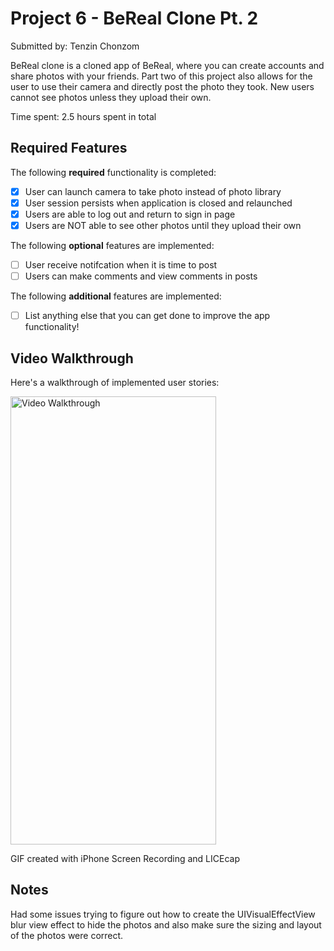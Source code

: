 # Project 6 - BeReal Clone Pt. 2

Submitted by: Tenzin Chonzom

BeReal clone is a cloned app of BeReal, where you can create accounts and share photos with your friends. Part two of this project also allows for the user to use their camera and directly post the photo they took. New users cannot see photos unless they upload their own.

Time spent: 2.5 hours spent in total

## Required Features

The following **required** functionality is completed:

- [X] User can launch camera to take photo instead of photo library
- [X] User session persists when application is closed and relaunched
- [X] Users are able to log out and return to sign in page
- [X] Users are NOT able to see other photos until they upload their own	
 
The following **optional** features are implemented:

- [ ] User receive notifcation when it is time to post
- [ ] Users can make comments and view comments in posts	

The following **additional** features are implemented:

- [ ] List anything else that you can get done to improve the app functionality!

## Video Walkthrough

Here's a walkthrough of implemented user stories:

<img src='https://imgur.com/iccpYYw.gif' title='Video Walkthrough' width='329' height='717' alt='Video Walkthrough' />

GIF created with iPhone Screen Recording and LICEcap

## Notes

Had some issues trying to figure out how to create the UIVisualEffectView blur view effect to hide the photos and also make sure the sizing and layout of the photos were correct. 

